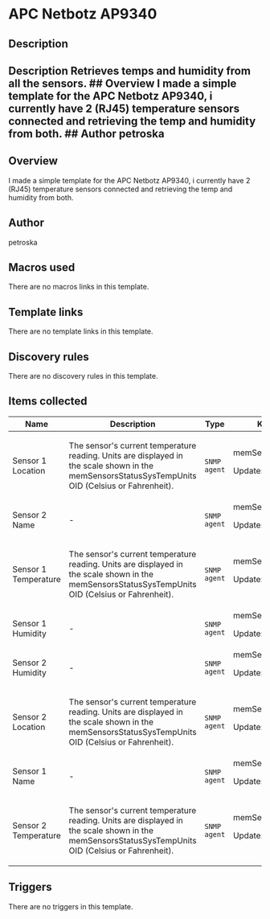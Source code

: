 # APC Netbotz AP9340

## Description

## Description Retrieves temps and humidity from all the sensors. ## Overview I made a simple template for the APC Netbotz AP9340, i currently have 2 (RJ45) temperature sensors connected and retrieving the temp and humidity from both. ## Author petroska 

## Overview

I made a simple template for the APC Netbotz AP9340, i currently have 2 (RJ45) temperature sensors connected and retrieving the temp and humidity from both.



## Author

petroska

## Macros used

There are no macros links in this template.

## Template links

There are no template links in this template.

## Discovery rules

There are no discovery rules in this template.

## Items collected

|Name|Description|Type|Key and additional info|
|----|-----------|----|----|
|Sensor 1 Location|<p>The sensor's current temperature reading. Units are displayed in the scale shown in the memSensorsStatusSysTempUnits OID (Celsius or Fahrenheit).</p>|`SNMP agent`|memSensorsStatusSensorLocation1<p>Update: 3600</p>|
|Sensor 2 Name|<p>-</p>|`SNMP agent`|memSensorsStatusSensorName2<p>Update: 3600</p>|
|Sensor 1 Temperature|<p>The sensor's current temperature reading. Units are displayed in the scale shown in the memSensorsStatusSysTempUnits OID (Celsius or Fahrenheit).</p>|`SNMP agent`|memSensorsTemperature1<p>Update: 30s</p>|
|Sensor 1 Humidity|<p>-</p>|`SNMP agent`|memSensorsHumidity1<p>Update: 30s</p>|
|Sensor 2 Humidity|<p>-</p>|`SNMP agent`|memSensorsHumidity2<p>Update: 30s</p>|
|Sensor 2 Location|<p>The sensor's current temperature reading. Units are displayed in the scale shown in the memSensorsStatusSysTempUnits OID (Celsius or Fahrenheit).</p>|`SNMP agent`|memSensorsStatusSensorLocation2<p>Update: 3600</p>|
|Sensor 1 Name|<p>-</p>|`SNMP agent`|memSensorsStatusSensorName1<p>Update: 3600</p>|
|Sensor 2 Temperature|<p>The sensor's current temperature reading. Units are displayed in the scale shown in the memSensorsStatusSysTempUnits OID (Celsius or Fahrenheit).</p>|`SNMP agent`|memSensorsTemperature2<p>Update: 30s</p>|
## Triggers

There are no triggers in this template.

